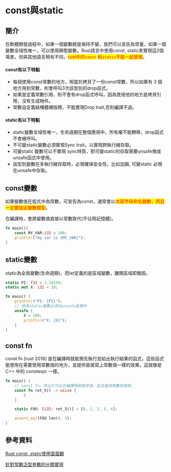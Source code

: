# const與static

## 簡介

在軟體開發過程中，如果一個變數總是保持不變，我們可以宣告為常量，如果一個變數全域性唯一，可以使用靜態變數。Rust語言中使用const, static來實現這2個場景，但與其他語言稍有不同，<mark style="color:red;">rust中的</mark><mark style="color:red;">`const`</mark> <mark style="color:red;"></mark><mark style="color:red;">和</mark><mark style="color:red;">`static`</mark><mark style="color:red;">不能一起使用</mark>。

#### const有以下特點

* 每個使用const常數的地方，相當於拷貝了一份const常數，所以如果有 3 個地方用到常數，則會呼叫3次該型別的drop函式。
* 如果是定義常數引用，則不會有drop函式呼叫，因為使用他的地方是拷貝引用，沒有生成物件。
* 常數自定義結構體裸指標，不能實現Drop trait,否則編譯不過。

#### static有以下特點

* static變數全域性唯一，生命週期在整個應用中，所有權不能轉移，drop函式不會被呼叫。
* 不可變static變數必須實現Sync trait，以實現跨執行緒存取。
* 可變static 變數可以不實現 sync特質，對可變static的存取需要unsafe塊或unsafe函式中使用。
* 該型別變數在多執行緒存取時，必現確保安全性，比如加鎖, 可變static 必現在unsafe中存取。

## const變數

如果變數值在程式中為常數，可宣告為const，通常會以<mark style="color:red;">大寫字母命名變數，而且一定要指定變數類型</mark>。

在編譯時，會將變數值直接以常數取代(不佔用記憶體)。

```rust
fn main(){
    const MY_VAR:i32 = 100;
    println!("my var is {MY_VAR}");
}
```

## static變數

static為全局變數(生命週期)，而let定義的是區域變數，離開區域即銷毀。

```rust
static PI: f32 = 3.14159;
static mut X: i32 = 10;

fn main() {
    println!("PI: {PI}");
    // 修改static變數必須在unsafe區塊中
    unsafe {
        X = 100;
        println!("X: {X}");
    }
}

```

## const fn

const fn \[rust 2018] 是在編譯時就能預先執行並給出執行結果的函式，這些函式能使用在需要使用常數值的地方，並提供直接寫上常數值一樣的效果。這就像是 C++ 中的 constexpr 一樣。

```rust
fn main() {
    // const fn，所以它可以在編譯時就被求值，並且當成常數來使用。
    const fn ret_5() -> usize {
        5
    }

    static FOO: [i32; ret_5()] = [0, 1, 2, 3, 4];

    assert_eq!(FOO.len(), 5);
}
```

## 參考資料

[Rust const, static使用面面觀](https://www.gushiciku.cn/pl/gm1Y/zh-tw)

[針對常數泛型參數的分類實現](https://zjp-cn.github.io/rust-note/forum/impl-const-param.html)
